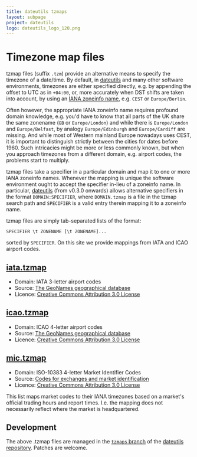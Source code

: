 ```yaml
---
title: dateutils tzmaps
layout: subpage
project: dateutils
logo: dateutils_logo_120.png
---
```


Timezone map files
==================

tzmap files (suffix `.tzm`) provide an alternative means to specify the
timezone of a date/time.  By default, in [dateutils][1] and many other
software environments, timezones are either specified directly, e.g. by
appending the offset to UTC as in `+04:00`, or, more accurately when
DST shifts are taken into account, by using an [IANA zoneinfo name][2],
e.g. `CEST` or `Europe/Berlin`.

Often however, the appropriate IANA zoneinfo name requires profound
domain knowledge, e.g. you'd have to know that all parts of the UK share
the same zonename (`GB` or `Europe/London`) and while there is
`Europe/London` and `Europe/Belfast`, by analogy `Europe/Edinburgh` and
`Europe/Cardiff` are missing.  And while most of Western mainland Europe
nowadays uses CEST, it is important to distinguish strictly between the
cities for dates before 1960.  Such intricacies might be more or less
commonly known, but when you approach timezones from a different domain,
e.g. airport codes, the problems start to multiply.

tzmap files take a specifier in a particular domain and map it to one or
more IANA zoneinfo names.  Whenever the mapping is unique the software
environment ought to accept the specifier in-lieu of a zoneinfo name.
In particular, [dateutils][1] (from v0.3.0 onwards) allows alternative
specifiers in the format `DOMAIN:SPECIFIER`, where `DOMAIN.tzmap` is a
file in the tzmap search path and `SPECIFIER` is a valid entry therein
mapping it to a zoneinfo name.

tzmap files are simply tab-separated lists of the format:

    SPECIFIER \t ZONENAME [\t ZONENAME]...

sorted by `SPECIFIER`.  On this site we provide mappings from IATA and
ICAO airport codes.

[iata.tzmap][5]
---------------

- Domain: IATA 3-letter airport codes
- Source: [The GeoNames geographical database][3]
- Licence: [Creative Commons Attribution 3.0 License][4]

[icao.tzmap][6]
---------------

- Domain: ICAO 4-letter airport codes
- Source: [The GeoNames geographical database][3]
- Licence: [Creative Commons Attribution 3.0 License][4]

[mic.tzmap][9]
--------------

- Domain: ISO-10383 4-letter Market Identifier Codes
- Source: [Codes for exchanges and market identification][10]
- Licence: [Creative Commons Attribution 3.0 License][4]

This list maps market codes to their IANA timezones based on a market's
official trading hours and report times.  I.e. the mapping does not
necessarily reflect where the market is headquartered.

Development
-----------

The above .tzmap files are managed in the [`tzmaps` branch][8] of the
[dateutils repository][7].  Patches are welcome.

  [1]: http://www.fresse.org/dateutils/
  [2]: http://www.iana.org/time-zones
  [3]: http://download.geonames.org/export/dump/
  [4]: http://creativecommons.org/licenses/by/3.0/
  [5]: https://raw.github.com/hroptatyr/dateutils/tzmaps/iata.tzmap
  [6]: https://raw.github.com/hroptatyr/dateutils/tzmaps/icao.tzmap
  [7]: https://github.com/hroptatyr/dateutils
  [8]: https://github.com/hroptatyr/dateutils/tree/tzmaps
  [9]: https://raw.github.com/hroptatyr/dateutils/tzmaps/mic.tzmap
  [10]: http://www.iso15022.org/MIC/homepageMIC.htm

<!--
  Local variables:
  mode: auto-fill
  fill-column: 72
  filladapt-mode: t
  End:
-->
